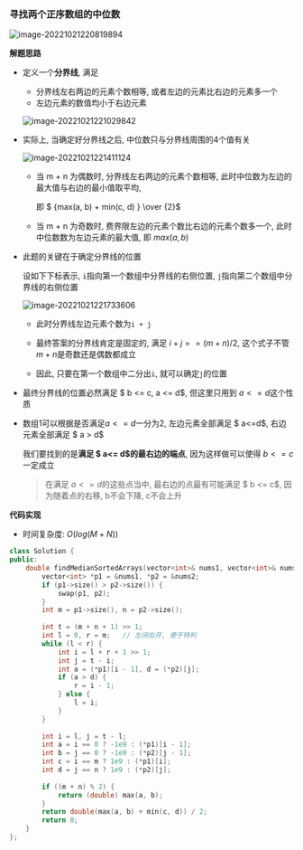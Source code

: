 

### 寻找两个正序数组的中位数

![image-20221021220819894](http://www.cdn.liver0377.xyz/typora/202210212208959.png)



**解题思路**

- 定义一个**分界线**, 满足

  - 分界线左右两边的元素个数相等, 或者左边的元素比右边的元素多一个
  - 左边元素的数值均小于右边元素

  ![image-20221021221029842](http://www.cdn.liver0377.xyz/typora/202210212210883.png)

- 实际上, 当确定好分界线之后, 中位数只与分界线周围的4个值有关

  ![image-20221021221411124](http://www.cdn.liver0377.xyz/typora/202210212214168.png)

  - 当 m + n 为偶数时, 分界线左右两边的元素个数相等, 此时中位数为左边的最大值与右边的最小值取平均, 

    即 $ {max(a, b) + min(c, d) } \over {2}$

  - 当 m + n 为奇数时, 费界限左边的元素个数比右边的元素个数多一个, 此时中位数数为左边元素的最大值, 即 $max(a, b)$

  

- 此题的关键在于确定分界线的位置

  设如下下标表示, `i`指向第一个数组中分界线的右侧位置, `j`指向第二个数组中分界线的右侧位置

  ![image-20221021221733606](http://www.cdn.liver0377.xyz/typora/202210212217642.png)

  - 此时分界线左边元素个数为`i + j`

  - 最终答案的分界线肯定是固定的, 满足 $i + j == (m + n) / 2$, 这个式子不管 $m + n$是奇数还是偶数都成立
  - 因此, 只要在第一个数组中二分出`i`, 就可以确定`j`的位置

- 最终分界线的位置必然满足 $ b <= c, a <= d$, 但这里只用到 $a <= d$这个性质

- 数组1可以根据是否满足$a <= d$一分为2, 左边元素全部满足 $ a<=d$, 右边元素全部满足 $ a > d$

  我们要找到的是**满足 $ a<= d$的最右边的端点**, 因为这样做可以使得 $b <= c$一定成立

  > 在满足 $a <=d$的这些点当中, 最右边的点最有可能满足 $ b <= c$, 因为随着点的右移, b不会下降, c不会上升

  

**代码实现**

- 时间复杂度:  $O(log(M + N))$

```cc
class Solution {
public:
    double findMedianSortedArrays(vector<int>& nums1, vector<int>& nums2) {
        vector<int> *p1 = &nums1, *p2 = &nums2;
        if (p1->size() > p2->size()) {
            swap(p1, p2);
        }
        int m = p1->size(), n = p2->size();
      
        int t = (m + n + 1) >> 1;
        int l = 0, r = m;   // 左闭右开, 便于特判
        while (l < r) {
            int i = l + r + 1 >> 1;
            int j = t - i;
            int a = (*p1)[i - 1], d = (*p2)[j];
            if (a > d) {
                r = i - 1;
            } else {
                l = i;
            }
        }
        
        int i = l, j = t - l;
        int a = i == 0 ? -1e9 : (*p1)[i - 1];
        int b = j == 0 ? -1e9 : (*p2)[j - 1];
        int c = i == m ? 1e9 : (*p1)[i];
        int d = j == n ? 1e9 : (*p2)[j];
        
        if ((m + n) % 2) {
            return (double) max(a, b);
        }
        return double(max(a, b) + min(c, d)) / 2;
        return 0;
    }
};
```

